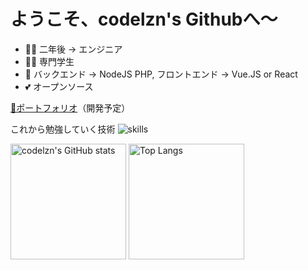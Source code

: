 # ようこそ、codelzn's Githubへ〜

- 👨‍💻 二年後 -> エンジニア
- 👨‍🎓 専門学生
- 📝 バックエンド -> NodeJS PHP, フロントエンド -> Vue.JS or React
- 💕 オープンソース

[👀ポートフォリオ](https://李.jp)（開発予定）

これから勉強していく技術
![skills](https://skillicons.dev/icons?i=ps,ai,xd,figma,blender,vscode,git,github,html,css,js,sass,ts,tailwind,react,nextjs,vue,nuxtjs,vite,nodejs,express,nestjs,php,laravel,mysql,mongodb,redis,graphql,apollo,bash,aws,firebase,vercel,docker,md,stackoverflow)

<img src="https://github-readme-stats-one-bice.vercel.app/api?username=codelzn&count_private=true&theme=calm&show_icons=true&include_all_commits=true&role=OWNER,ORGANIZATION_MEMBER,COLLABORATOR" alt="codelzn's GitHub stats" height="185px" /> <img src="https://github-readme-stats-one-bice.vercel.app/api/top-langs/?username=codelzn&layout=compact&langs_count=8&theme=calm&role=OWNER,COLLABORATOR" alt="Top Langs" height="185px" />
